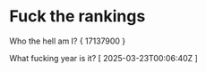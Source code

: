 # Fuck the rankings

Who the hell am I?
{ 17137900 }

What fucking year is it?
[ 2025-03-23T00:06:40Z ]

